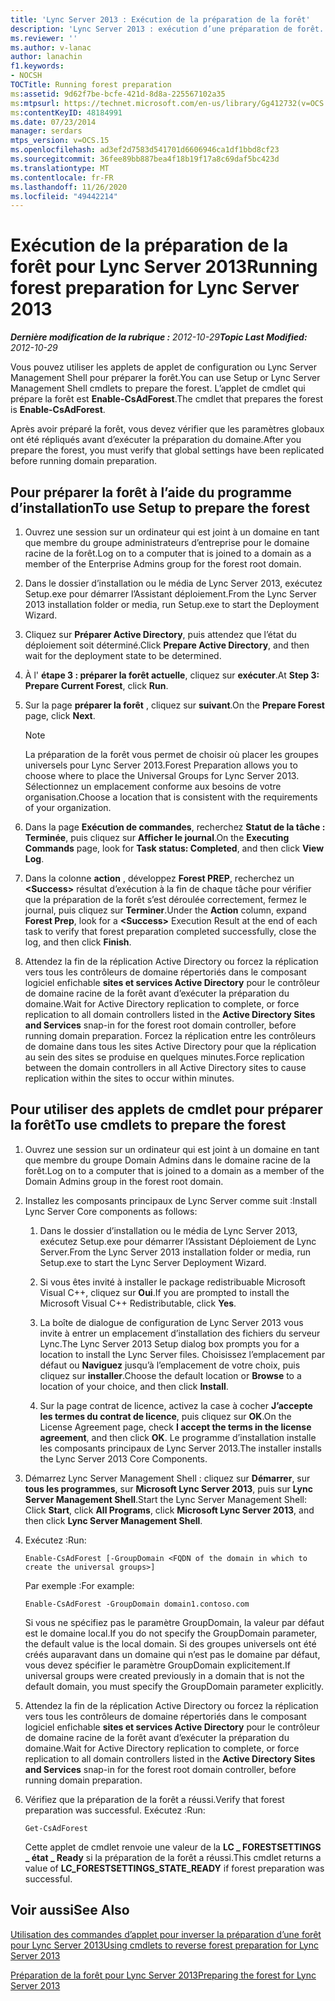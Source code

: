 ```yaml
---
title: 'Lync Server 2013 : Exécution de la préparation de la forêt'
description: 'Lync Server 2013 : exécution d’une préparation de forêt.'
ms.reviewer: ''
ms.author: v-lanac
author: lanachin
f1.keywords:
- NOCSH
TOCTitle: Running forest preparation
ms:assetid: 9d62f7be-bcfe-421d-8d8a-225567102a35
ms:mtpsurl: https://technet.microsoft.com/en-us/library/Gg412732(v=OCS.15)
ms:contentKeyID: 48184991
ms.date: 07/23/2014
manager: serdars
mtps_version: v=OCS.15
ms.openlocfilehash: ad3ef2d7583d541701d6606946ca1df1bbd8cf23
ms.sourcegitcommit: 36fee89bb887bea4f18b19f17a8c69daf5bc423d
ms.translationtype: MT
ms.contentlocale: fr-FR
ms.lasthandoff: 11/26/2020
ms.locfileid: "49442214"
---
```

# <a name="running-forest-preparation-for-lync-server-2013"></a><span data-ttu-id="eb4d2-103">Exécution de la préparation de la forêt pour Lync Server 2013</span><span class="sxs-lookup"><span data-stu-id="eb4d2-103">Running forest preparation for Lync Server 2013</span></span>

<div data-xmlns="http://www.w3.org/1999/xhtml">

<div class="topic" data-xmlns="http://www.w3.org/1999/xhtml" data-msxsl="urn:schemas-microsoft-com:xslt" data-cs="https://msdn.microsoft.com/">

<div data-asp="https://msdn2.microsoft.com/asp">



</div>

<div id="mainSection">

<div id="mainBody"><span data-ttu-id="eb4d2-104">

<span> </span></span><span class="sxs-lookup"><span data-stu-id="eb4d2-104">

<span> </span></span></span>

<span data-ttu-id="eb4d2-105">_**Dernière modification de la rubrique :** 2012-10-29_</span><span class="sxs-lookup"><span data-stu-id="eb4d2-105">_**Topic Last Modified:** 2012-10-29_</span></span>

<span data-ttu-id="eb4d2-106">Vous pouvez utiliser les applets de applet de configuration ou Lync Server Management Shell pour préparer la forêt.</span><span class="sxs-lookup"><span data-stu-id="eb4d2-106">You can use Setup or Lync Server Management Shell cmdlets to prepare the forest.</span></span> <span data-ttu-id="eb4d2-107">L’applet de cmdlet qui prépare la forêt est **Enable-CsAdForest**.</span><span class="sxs-lookup"><span data-stu-id="eb4d2-107">The cmdlet that prepares the forest is **Enable-CsAdForest**.</span></span>

<span data-ttu-id="eb4d2-108">Après avoir préparé la forêt, vous devez vérifier que les paramètres globaux ont été répliqués avant d’exécuter la préparation du domaine.</span><span class="sxs-lookup"><span data-stu-id="eb4d2-108">After you prepare the forest, you must verify that global settings have been replicated before running domain preparation.</span></span>

<div>

## <a name="to-use-setup-to-prepare-the-forest"></a><span data-ttu-id="eb4d2-109">Pour préparer la forêt à l’aide du programme d’installation</span><span class="sxs-lookup"><span data-stu-id="eb4d2-109">To use Setup to prepare the forest</span></span>

1.  <span data-ttu-id="eb4d2-110">Ouvrez une session sur un ordinateur qui est joint à un domaine en tant que membre du groupe administrateurs d’entreprise pour le domaine racine de la forêt.</span><span class="sxs-lookup"><span data-stu-id="eb4d2-110">Log on to a computer that is joined to a domain as a member of the Enterprise Admins group for the forest root domain.</span></span>

2.  <span data-ttu-id="eb4d2-111">Dans le dossier d’installation ou le média de Lync Server 2013, exécutez Setup.exe pour démarrer l’Assistant déploiement.</span><span class="sxs-lookup"><span data-stu-id="eb4d2-111">From the Lync Server 2013 installation folder or media, run Setup.exe to start the Deployment Wizard.</span></span>

3.  <span data-ttu-id="eb4d2-112">Cliquez sur **Préparer Active Directory**, puis attendez que l’état du déploiement soit déterminé.</span><span class="sxs-lookup"><span data-stu-id="eb4d2-112">Click **Prepare Active Directory**, and then wait for the deployment state to be determined.</span></span>

4.  <span data-ttu-id="eb4d2-113">À l' **étape 3 : préparer la forêt actuelle**, cliquez sur **exécuter**.</span><span class="sxs-lookup"><span data-stu-id="eb4d2-113">At **Step 3: Prepare Current Forest**, click **Run**.</span></span>

5.  <span data-ttu-id="eb4d2-114">Sur la page **préparer la forêt** , cliquez sur **suivant**.</span><span class="sxs-lookup"><span data-stu-id="eb4d2-114">On the **Prepare Forest** page, click **Next**.</span></span>
    
    <div>
    

    > [!NOTE]  
    > <span data-ttu-id="eb4d2-115">La préparation de la forêt vous permet de choisir où placer les groupes universels pour Lync Server 2013.</span><span class="sxs-lookup"><span data-stu-id="eb4d2-115">Forest Preparation allows you to choose where to place the Universal Groups for Lync Server 2013.</span></span> <span data-ttu-id="eb4d2-116">Sélectionnez un emplacement conforme aux besoins de votre organisation.</span><span class="sxs-lookup"><span data-stu-id="eb4d2-116">Choose a location that is consistent with the requirements of your organization.</span></span>

    
    </div>

6.  <span data-ttu-id="eb4d2-117">Dans la page **Exécution de commandes**, recherchez **Statut de la tâche : Terminée**, puis cliquez sur **Afficher le journal**.</span><span class="sxs-lookup"><span data-stu-id="eb4d2-117">On the **Executing Commands** page, look for **Task status: Completed**, and then click **View Log**.</span></span>

7.  <span data-ttu-id="eb4d2-118">Dans la colonne **action** , développez **Forest PREP**, recherchez un **\<Success\>** résultat d’exécution à la fin de chaque tâche pour vérifier que la préparation de la forêt s’est déroulée correctement, fermez le journal, puis cliquez sur **Terminer**.</span><span class="sxs-lookup"><span data-stu-id="eb4d2-118">Under the **Action** column, expand **Forest Prep**, look for a **\<Success\>** Execution Result at the end of each task to verify that forest preparation completed successfully, close the log, and then click **Finish**.</span></span>

8.  <span data-ttu-id="eb4d2-119">Attendez la fin de la réplication Active Directory ou forcez la réplication vers tous les contrôleurs de domaine répertoriés dans le composant logiciel enfichable **sites et services Active Directory** pour le contrôleur de domaine racine de la forêt avant d’exécuter la préparation du domaine.</span><span class="sxs-lookup"><span data-stu-id="eb4d2-119">Wait for Active Directory replication to complete, or force replication to all domain controllers listed in the **Active Directory Sites and Services** snap-in for the forest root domain controller, before running domain preparation.</span></span> <span data-ttu-id="eb4d2-120">Forcez la réplication entre les contrôleurs de domaine dans tous les sites Active Directory pour que la réplication au sein des sites se produise en quelques minutes.</span><span class="sxs-lookup"><span data-stu-id="eb4d2-120">Force replication between the domain controllers in all Active Directory sites to cause replication within the sites to occur within minutes.</span></span>

</div>

<div>

## <a name="to-use-cmdlets-to-prepare-the-forest"></a><span data-ttu-id="eb4d2-121">Pour utiliser des applets de cmdlet pour préparer la forêt</span><span class="sxs-lookup"><span data-stu-id="eb4d2-121">To use cmdlets to prepare the forest</span></span>

1.  <span data-ttu-id="eb4d2-122">Ouvrez une session sur un ordinateur qui est joint à un domaine en tant que membre du groupe Domain Admins dans le domaine racine de la forêt.</span><span class="sxs-lookup"><span data-stu-id="eb4d2-122">Log on to a computer that is joined to a domain as a member of the Domain Admins group in the forest root domain.</span></span>

2.  <span data-ttu-id="eb4d2-123">Installez les composants principaux de Lync Server comme suit :</span><span class="sxs-lookup"><span data-stu-id="eb4d2-123">Install Lync Server Core components as follows:</span></span>
    
    1.  <span data-ttu-id="eb4d2-124">Dans le dossier d’installation ou le média de Lync Server 2013, exécutez Setup.exe pour démarrer l’Assistant Déploiement de Lync Server.</span><span class="sxs-lookup"><span data-stu-id="eb4d2-124">From the Lync Server 2013 installation folder or media, run Setup.exe to start the Lync Server Deployment Wizard.</span></span>
    
    2.  <span data-ttu-id="eb4d2-125">Si vous êtes invité à installer le package redistribuable Microsoft Visual C++, cliquez sur **Oui**.</span><span class="sxs-lookup"><span data-stu-id="eb4d2-125">If you are prompted to install the Microsoft Visual C++ Redistributable, click **Yes**.</span></span>
    
    3.  <span data-ttu-id="eb4d2-126">La boîte de dialogue de configuration de Lync Server 2013 vous invite à entrer un emplacement d’installation des fichiers du serveur Lync.</span><span class="sxs-lookup"><span data-stu-id="eb4d2-126">The Lync Server 2013 Setup dialog box prompts you for a location to install the Lync Server files.</span></span> <span data-ttu-id="eb4d2-127">Choisissez l’emplacement par défaut ou **Naviguez** jusqu’à l’emplacement de votre choix, puis cliquez sur **installer**.</span><span class="sxs-lookup"><span data-stu-id="eb4d2-127">Choose the default location or **Browse** to a location of your choice, and then click **Install**.</span></span>
    
    4.  <span data-ttu-id="eb4d2-128">Sur la page contrat de licence, activez la case à cocher **J’accepte les termes du contrat de licence**, puis cliquez sur **OK**.</span><span class="sxs-lookup"><span data-stu-id="eb4d2-128">On the License Agreement page, check **I accept the terms in the license agreement**, and then click **OK**.</span></span> <span data-ttu-id="eb4d2-129">Le programme d’installation installe les composants principaux de Lync Server 2013.</span><span class="sxs-lookup"><span data-stu-id="eb4d2-129">The installer installs the Lync Server 2013 Core Components.</span></span>

3.  <span data-ttu-id="eb4d2-130">Démarrez Lync Server Management Shell : cliquez sur **Démarrer**, sur **tous les programmes**, sur **Microsoft Lync Server 2013**, puis sur **Lync Server Management Shell**.</span><span class="sxs-lookup"><span data-stu-id="eb4d2-130">Start the Lync Server Management Shell: Click **Start**, click **All Programs**, click **Microsoft Lync Server 2013**, and then click **Lync Server Management Shell**.</span></span>

4.  <span data-ttu-id="eb4d2-131">Exécutez :</span><span class="sxs-lookup"><span data-stu-id="eb4d2-131">Run:</span></span>
    
        Enable-CsAdForest [-GroupDomain <FQDN of the domain in which to create the universal groups>]
    
    <span data-ttu-id="eb4d2-132">Par exemple :</span><span class="sxs-lookup"><span data-stu-id="eb4d2-132">For example:</span></span>
    
        Enable-CsAdForest -GroupDomain domain1.contoso.com 
    
    <span data-ttu-id="eb4d2-133">Si vous ne spécifiez pas le paramètre GroupDomain, la valeur par défaut est le domaine local.</span><span class="sxs-lookup"><span data-stu-id="eb4d2-133">If you do not specify the GroupDomain parameter, the default value is the local domain.</span></span> <span data-ttu-id="eb4d2-134">Si des groupes universels ont été créés auparavant dans un domaine qui n’est pas le domaine par défaut, vous devez spécifier le paramètre GroupDomain explicitement.</span><span class="sxs-lookup"><span data-stu-id="eb4d2-134">If universal groups were created previously in a domain that is not the default domain, you must specify the GroupDomain parameter explicitly.</span></span>

5.  <span data-ttu-id="eb4d2-135">Attendez la fin de la réplication Active Directory ou forcez la réplication vers tous les contrôleurs de domaine répertoriés dans le composant logiciel enfichable **sites et services Active Directory** pour le contrôleur de domaine racine de la forêt avant d’exécuter la préparation du domaine.</span><span class="sxs-lookup"><span data-stu-id="eb4d2-135">Wait for Active Directory replication to complete, or force replication to all domain controllers listed in the **Active Directory Sites and Services** snap-in for the forest root domain controller, before running domain preparation.</span></span>

6.  <span data-ttu-id="eb4d2-136">Vérifiez que la préparation de la forêt a réussi.</span><span class="sxs-lookup"><span data-stu-id="eb4d2-136">Verify that forest preparation was successful.</span></span> <span data-ttu-id="eb4d2-137">Exécutez :</span><span class="sxs-lookup"><span data-stu-id="eb4d2-137">Run:</span></span>
    
        Get-CsAdForest 
    
    <span data-ttu-id="eb4d2-138">Cette applet de cmdlet renvoie une valeur de la **LC \_ FORESTSETTINGS \_ état \_ Ready** si la préparation de la forêt a réussi.</span><span class="sxs-lookup"><span data-stu-id="eb4d2-138">This cmdlet returns a value of **LC\_FORESTSETTINGS\_STATE\_READY** if forest preparation was successful.</span></span>

</div>

<div>

## <a name="see-also"></a><span data-ttu-id="eb4d2-139">Voir aussi</span><span class="sxs-lookup"><span data-stu-id="eb4d2-139">See Also</span></span>


[<span data-ttu-id="eb4d2-140">Utilisation des commandes d’applet pour inverser la préparation d’une forêt pour Lync Server 2013</span><span class="sxs-lookup"><span data-stu-id="eb4d2-140">Using cmdlets to reverse forest preparation for Lync Server 2013</span></span>](lync-server-2013-using-cmdlets-to-reverse-forest-preparation.md)  


[<span data-ttu-id="eb4d2-141">Préparation de la forêt pour Lync Server 2013</span><span class="sxs-lookup"><span data-stu-id="eb4d2-141">Preparing the forest for Lync Server 2013</span></span>](lync-server-2013-preparing-the-forest.md)  
  

<span data-ttu-id="eb4d2-142"></div>

</div>

<span> </span>

</div>

</div>

</span><span class="sxs-lookup"><span data-stu-id="eb4d2-142"></div>

</div>

<span> </span>

</div>

</div>

</span></span></div>


